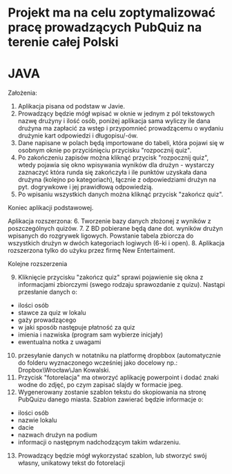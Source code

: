 # Projekt ma na celu zoptymalizować pracę prowadzących PubQuiz na terenie całej Polski
# JAVA

Założenia:
1. Aplikacja pisana od podstaw w Javie. 
2. Prowadzący będzie mógł wpisać w oknie w jednym z pól tekstowych nazwę drużyny i ilość osób, poniżej aplikacja sama wyliczy ile dana drużyna ma zapłacić za wstęp i przypomnieć prowadzącemu o wydaniu drużynie kart odpowiedzi i długopisu/-ów.
3. Dane napisane w polach będą importowane do tabeli, która pojawi się w osobnym oknie po przyciśnięciu przycisku "rozpocznij quiz".
4. Po zakończeniu zapisów można kliknąć przycisk "rozpocznij quiz", wtedy pojawia się okno wpisywania wyników dla drużyn - wystarczy zaznaczyć która runda się zakończyła i ile punktów uzyskała dana drużyna (kolejno po kategoriach), łącznie z odpowiedziami drużyn na pyt. dogrywkowe i jej prawidłową odpowiedzią. 
5. Po wpisaniu wszystkich danych można kliknąć przycisk "zakończ quiz".

Koniec aplikacji podstawowej.

Aplikacja rozszerzona:
6. Tworzenie bazy danych złożonej z wyników z poszczególnych quizów.
7. Z BD pobierane będą dane dot. wyników drużyn wpisanych do rozgrywek ligowych. Powstanie tabela zbiorcza do wszystkich drużyn w dwóch kategoriach logiwych (6-ki i open).
8. Aplikacja rozszerzona tylko do użyku przez firmę New Entertaiment.

Kolejne rozszerzenia

9. Kliknięcie przycisku "zakończ quiz" sprawi pojawienie się okna z informacjami zbiorczymi (swego rodzaju sprawozdanie z quizu). Nastąpi przesłanie danych o:
- ilości osób 
- stawce za quiz w lokalu
- gaży prowadzącego
- w jaki sposób następuje płatność za quiz
- imienia i nazwiska (program sam wybierze inicjały)
- ewentualna notka z uwagami
10. przesyłanie danych w notatniku na platformę dropbbox (automatycznie do folderu wyznaczonego wcześniej jako docelowy np.: Dropbox\Wrocław\Jan Kowalski. 
11. Przycisk "fotorelacja" ma otworzyć aplikację powerpoint i dodać znaki wodne do zdjęć, po czym zapisać slajdy w formacie jpeg.
12. Wygenerowany zostanie szablon tekstu do skopiowania na stronę PubQuizu danego miasta. Szablon zawierać będzie informacje o:
- ilości osób
- nazwie lokalu
- dacie
- nazwach drużyn na podium
- informacji o następnym nadchodzącym takim wdarzeniu.
13. Prowadzący będzie mógł wykorzystać szablon, lub stworzyć swój własny, unikatowy tekst do fotorelacji
